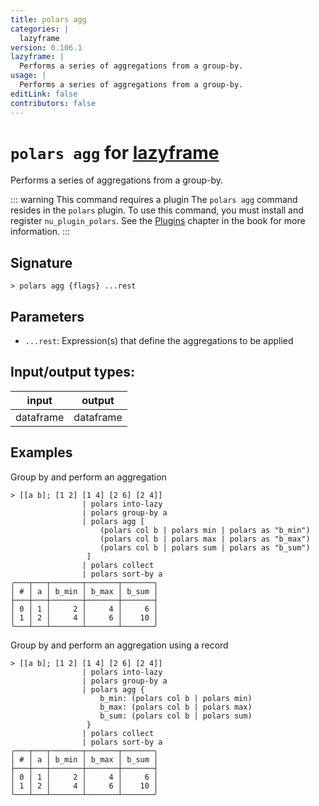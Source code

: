 ```yaml
---
title: polars agg
categories: |
  lazyframe
version: 0.106.1
lazyframe: |
  Performs a series of aggregations from a group-by.
usage: |
  Performs a series of aggregations from a group-by.
editLink: false
contributors: false
---
```

<!-- This file is automatically generated. Please edit the command in https://github.com/nushell/nushell instead. -->

# `polars agg` for [lazyframe](/commands/categories/lazyframe.md)

<div class='command-title'>Performs a series of aggregations from a group-by.</div>

::: warning This command requires a plugin
The `polars agg` command resides in the `polars` plugin.
To use this command, you must install and register `nu_plugin_polars`.
See the [Plugins](/book/plugins.html) chapter in the book for more information.
:::


## Signature

```> polars agg {flags} ...rest```

## Parameters

 -  `...rest`: Expression(s) that define the aggregations to be applied


## Input/output types:

| input     | output    |
| --------- | --------- |
| dataframe | dataframe |
## Examples

Group by and perform an aggregation
```nu
> [[a b]; [1 2] [1 4] [2 6] [2 4]]
                | polars into-lazy
                | polars group-by a
                | polars agg [
                    (polars col b | polars min | polars as "b_min")
                    (polars col b | polars max | polars as "b_max")
                    (polars col b | polars sum | polars as "b_sum")
                 ]
                | polars collect
                | polars sort-by a
╭───┬───┬───────┬───────┬───────╮
│ # │ a │ b_min │ b_max │ b_sum │
├───┼───┼───────┼───────┼───────┤
│ 0 │ 1 │     2 │     4 │     6 │
│ 1 │ 2 │     4 │     6 │    10 │
╰───┴───┴───────┴───────┴───────╯

```

Group by and perform an aggregation using a record
```nu
> [[a b]; [1 2] [1 4] [2 6] [2 4]]
                | polars into-lazy
                | polars group-by a
                | polars agg {
                    b_min: (polars col b | polars min)
                    b_max: (polars col b | polars max)
                    b_sum: (polars col b | polars sum)
                 }
                | polars collect
                | polars sort-by a
╭───┬───┬───────┬───────┬───────╮
│ # │ a │ b_min │ b_max │ b_sum │
├───┼───┼───────┼───────┼───────┤
│ 0 │ 1 │     2 │     4 │     6 │
│ 1 │ 2 │     4 │     6 │    10 │
╰───┴───┴───────┴───────┴───────╯

```
